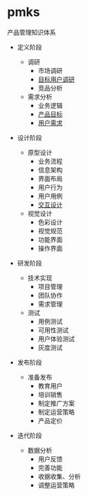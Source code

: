 # pmks
产品管理知识体系
- 定义阶段
  - 调研
    - 市场调研
    - [目标用户调研](https://github.com/mydjohnson0624/pmks/wiki/%E7%9B%AE%E6%A0%87%E7%94%A8%E6%88%B7%E8%B0%83%E7%A0%94)
    - 竞品分析
  - 需求分析
    - 业务逻辑
    - [产品目标](https://github.com/mydjohnson0624/pmks/wiki/%E4%BA%A7%E5%93%81%E7%9B%AE%E6%A0%87)
    - [用户需求](https://github.com/mydjohnson0624/pmks/wiki/%E7%94%A8%E6%88%B7%E9%9C%80%E6%B1%82)

- 设计阶段
  - 原型设计
    - 业务流程
    - 信息架构
    - 界面布局
    - 用户行为
    - 用户用例
    - [交互设计](https://github.com/mydjohnson0624/pmks/wiki/%E4%BA%A4%E4%BA%92%E8%AE%BE%E8%AE%A1)
  - 视觉设计
    - 色彩设计
    - 视觉规范
    - 功能界面
    - 操作界面
- 研发阶段
  - 技术实现
    - 项目管理
    - 团队协作
    - 需求管理
  - 测试
    - 用例测试
    - 可用性测试
    - 用户体验测试
    - 灰度测试
- 发布阶段
  - 准备发布
    - 教育用户
    - 培训销售
    - 制定推广方案
    - 制定运营策略
    - 产品定价
- 迭代阶段
  - 数据分析
    - 用户反馈
    - 完善功能
    - 收据收集、分析
    - 调整运营策略

